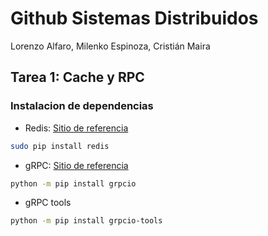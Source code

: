 # Github Sistemas Distribuidos
Lorenzo Alfaro, Milenko Espinoza, Cristián Maira

## Tarea 1: Cache y RPC

### Instalacion de dependencias
- Redis: [Sitio de referencia](https://www.digitalocean.com/community/tutorials/how-to-install-and-secure-redis-on-ubuntu-20-04)

```sh
sudo pip install redis
```

- gRPC: [Sitio de referencia](https://grpc.io/docs/languages/python/quickstart/)

```sh
python -m pip install grpcio
```

- gRPC tools

```sh
python -m pip install grpcio-tools
```
